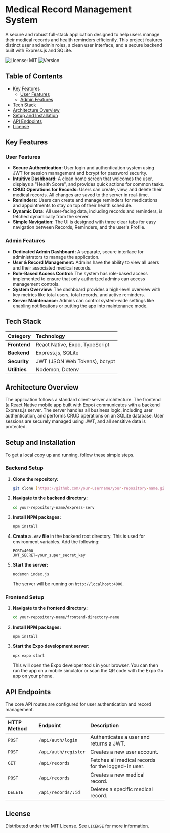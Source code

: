 # Medical Record Management System

A secure and robust full-stack application designed to help users manage their medical records and health reminders efficiently. This project features distinct user and admin roles, a clean user interface, and a secure backend built with Express.js and SQLite.

![License: MIT](https://img.shields.io/badge/License-MIT-blue.svg)
![Version](https://img.shields.io/badge/version-1.0.0-brightgreen)

## Table of Contents

- [Key Features](#key-features)
  - [User Features](#user-features)
  - [Admin Features](#admin-features)
- [Tech Stack](#tech-stack)
- [Architecture Overview](#architecture-overview)
- [Setup and Installation](#setup-and-installation)
- [API Endpoints](#api-endpoints)
- [License](#license)

## Key Features

### User Features

* **Secure Authentication:** User login and authentication system using JWT for session management and bcrypt for password security.
* **Intuitive Dashboard:** A clean home screen that welcomes the user, displays a "Health Score", and provides quick actions for common tasks.
* **CRUD Operations for Records:** Users can create, view, and delete their medical records. All changes are saved to the server in real-time.
* **Reminders:** Users can create and manage reminders for medications and appointments to stay on top of their health schedule.
* **Dynamic Data:** All user-facing data, including records and reminders, is fetched dynamically from the server.
* **Simple Navigation:** The UI is designed with three clear tabs for easy navigation between Records, Reminders, and the user's Profile.

### Admin Features

* **Dedicated Admin Dashboard:** A separate, secure interface for administrators to manage the application.
* **User & Record Management:** Admins have the ability to view all users and their associated medical records.
* **Role-Based Access Control:** The system has role-based access implemented to ensure that only authorized admins can access management controls.
* **System Overview:** The dashboard provides a high-level overview with key metrics like total users, total records, and active reminders.
* **Server Maintenance:** Admins can control system-wide settings like enabling notifications or putting the app into maintenance mode.

## Tech Stack

| Category      | Technology                                    |
| :------------ | :-------------------------------------------- |
| **Frontend** | React Native, Expo, TypeScript              |
| **Backend** | Express.js, SQLite                          |
| **Security** | JWT (JSON Web Tokens), bcrypt                 |
| **Utilities** | Nodemon, Dotenv                               |

## Architecture Overview

The application follows a standard client-server architecture. The frontend (a React Native mobile app built with Expo) communicates with a backend Express.js server. The server handles all business logic, including user authentication, and performs CRUD operations on an SQLite database. User sessions are securely managed using JWT, and all sensitive data is protected.

## Setup and Installation

To get a local copy up and running, follow these simple steps.

### Backend Setup

1.  **Clone the repository:**
    ```sh
    git clone [https://github.com/your-username/your-repository-name.git](https://github.com/your-username/your-repository-name.git)
    ```
2.  **Navigate to the backend directory:**
    ```sh
    cd your-repository-name/express-serv
    ```
3.  **Install NPM packages:**
    ```sh
    npm install
    ```
4.  **Create a `.env` file** in the backend root directory. This is used for environment variables. Add the following:
    ```
    PORT=4000
    JWT_SECRET=your_super_secret_key
    ```
5.  **Start the server:**
    ```sh
    nodemon index.js
    ```
    The server will be running on `http://localhost:4000`.

### Frontend Setup

1.  **Navigate to the frontend directory:**
    ```sh
    cd your-repository-name/frontend-directory-name
    ```
2.  **Install NPM packages:**
    ```sh
    npm install
    ```
3.  **Start the Expo development server:**
    ```sh
    npx expo start
    ```
    This will open the Expo developer tools in your browser. You can then run the app on a mobile simulator or scan the QR code with the Expo Go app on your phone.

## API Endpoints

The core API routes are configured for user authentication and record management.

| HTTP Method | Endpoint          | Description                                    |
| :---------- | :---------------- | :--------------------------------------------- |
| `POST`      | `/api/auth/login` | Authenticates a user and returns a JWT.        |
| `POST`      | `/api/auth/register` | Creates a new user account.                   |
| `GET`       | `/api/records`    | Fetches all medical records for the logged-in user. |
| `POST`      | `/api/records`    | Creates a new medical record.                  |
| `DELETE`    | `/api/records/:id` | Deletes a specific medical record.             |

## License

Distributed under the MIT License. See `LICENSE` for more information.
